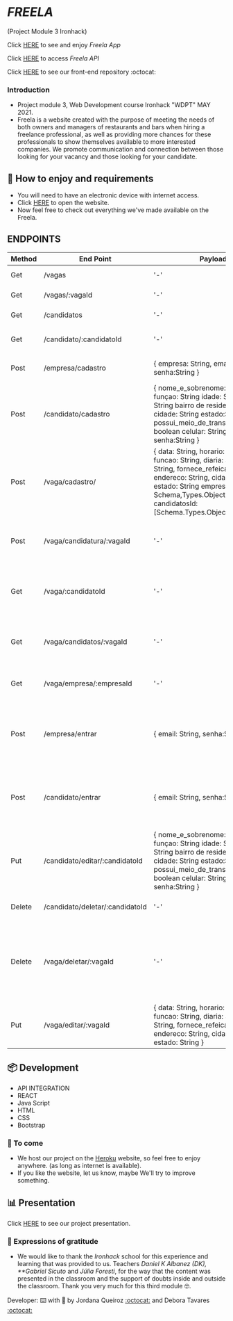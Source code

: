 # _FREELA_

(Project Module 3 Ironhack)

Click [HERE](https://freela-app.herokuapp.com/) to see and enjoy _Freela App_

Click [HERE](https://api-freela.herokuapp.com/) to access _Freela API_

Click [HERE](https://github.com/jordanavq/freela-client) to see our front-end repository :octocat:

### Introduction

- Project module 3, Web Development course Ironhack "WDPT" MAY 2021.
- Freela is a website created with the purpose of meeting the needs of both owners and managers of restaurants and bars when hiring a freelance professional, as well as providing more chances for these professionals to show themselves available to more interested companies. We promote communication and connection between those looking for your vacancy and those looking for your candidate.

## 🚀 How to enjoy and requirements

- You will need to have an electronic device with internet access.
- Click [HERE](https://freela-app.herokuapp.com/) to open the website.
- Now feel free to check out everything we've made available on the Freela.

## ENDPOINTS

| Method | End Point                       | Payload                                                                                                                                                                                                                             | Response                               | Action                                                            |
| ------ | ------------------------------- | ----------------------------------------------------------------------------------------------------------------------------------------------------------------------------------------------------------------------------------- | -------------------------------------- | ----------------------------------------------------------------- |
| Get    | /vagas                          | '-'                                                                                                                                                                                                                                 | Status: 200 body: [jobs]               | Get all Jobs                                                      |
| Get    | /vagas/:vagaId                  | '-'                                                                                                                                                                                                                                 | Status: 200 body: {job}                | Get a job by id                                                   |
| Get    | /candidatos                     | '-'                                                                                                                                                                                                                                 | Status: 200 body: [candidates]         | Get all candidates                                                |
| Get    | /candidato/:candidatoId         | '-'                                                                                                                                                                                                                                 | Status: 200 body: {candidate}          | Get a candidate by id                                             |
| Post   | /empresa/cadastro               | { empresa: String, email:String. senha:String }                                                                                                                                                                                     | Status: 201 body:{empresa,email,senha} | Creates a company user                                            |
| Post   | /candidato/cadastro             | { nome_e_sobrenome: String, funçao: String idade: String sexo: String bairro de residencia: String cidade: String estado:String possui_meio_de_transpote_próprio?: boolean celular: String email:String. senha:String }             | Status: 201 body:{candidate}           | Creates a candidate user                                          |
| Post   | /vaga/cadastro/                 | { data: String, horario: String, funcao: String, diaria: String, traje: String, fornece_refeicao: boolean endereco: String, cidade: String, estado: String empresaId: Schema,Types.ObjectId candidatosId: [Schema.Types.ObjectId] } | Status: 201 body:{job}                 | Create a new job opening                                          |
| Post   | /vaga/candidatura/:vagaId       | '-'                                                                                                                                                                                                                                 | Status: 201 Message: Application sent  | Create a new job application from an candidate                    |
| Get    | /vaga/:candidatoId              | '-'                                                                                                                                                                                                                                 | Status:200 body:[jobs]                 | Get jobs opening that the candidate has enrolled                  |
| Get    | /vaga/candidatos/:vagaId        | '-'                                                                                                                                                                                                                                 | Status:200 body:[jobs]                 | Get all candidates enrolled in a job opening                      |
| Get    | /vaga/empresa/:empresaId        | '-'                                                                                                                                                                                                                                 | Status:200 body:[jobs]                 | Get all company´s jobs opening                                    |
| Post   | /empresa/entrar                 | { email: String, senha:String }                                                                                                                                                                                                     | Status:200 body:{user, token}          | Creates a token for the user to access companies´ private routes  |
| Post   | /candidato/entrar               | { email: String, senha:String }                                                                                                                                                                                                     | Status:200 body:{user, token}          | Creates a token for the user to access candidates´ private routes |
| Put    | /candidato/editar/:candidatoId  | { nome_e_sobrenome: String, funçao: String idade: String sexo: String bairro de residencia: String cidade: String estado:String possui_meio_de_transpote_próprio?: boolean celular: String email:String. senha:String }             | Status: 200 body: {candidate}          | Updates candidate´s profile                                       |
| Delete | /candidato/deletar/:candidatoId | '-'                                                                                                                                                                                                                                 | Status 200 Message: Profile deleted    | Delete candidate ́s profile                                        |
| Delete | /vaga/deletar/:vagaId           | '-'                                                                                                                                                                                                                                 | Status 200 Message: Job deleted        | Delete job opening and updates company´s document removing it     |
| Put    | /vaga/editar/:vagaId            | { data: String, horario: String, funcao: String, diaria: String, traje: String, fornece_refeicao: boolean endereco: String, cidade: String, estado: String }                                                                        | Status: 200 body: {job}                | Updates job opening data                                          |

## 📦 Development

- API INTEGRATION
- REACT
- Java Script
- HTML
- CSS
- Bootstrap

### 📌 To come

- We host our project on the [Heroku](https://www.heroku.com/) website, so feel free to enjoy anywhere. (as long as internet is available).
- If you like the website, let us know, maybe We'll try to improve something.

## 📊 Presentation

Click [HERE](https://slides.com/deboraaguiartavares/freela-english-presentation/fullscreen) to see our project presentation.

### 🎁 Expressions of gratitude

- We would like to thank the _Ironhack_ school for this experience and learning that was provided to us.
  Teachers _Daniel K Albanez (DK), \*\*Gabriel Sicuto_ and _Júlia Foresti_, for the way that the content was presented in the classroom and the support of doubts inside and outside the classroom.
  Thank you very much for this third module 🤓.

Developer: ⌨️ with 💜 by Jordana Queiroz [:octocat:](https://github.com/jordanavq) and Debora Tavares [:octocat:](https://github.com/DeAT1995)
